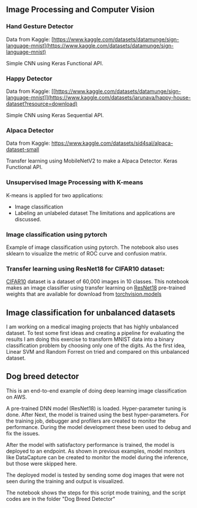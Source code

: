 ## Image Processing and Computer Vision

### Hand Gesture Detector
Data from Kaggle: [https://www.kaggle.com/datasets/datamunge/sign-language-mnist](https://www.kaggle.com/datasets/datamunge/sign-language-mnist)

Simple CNN using Keras Functional API.

### Happy Detector
Data from Kaggle: [[https://www.kaggle.com/datasets/datamunge/sign-language-mnist]](https://www.kaggle.com/datasets/iarunava/happy-house-dataset?resource=download)

Simple CNN using Keras Sequential API.

### Alpaca Detector
Data from Kaggle: https://www.kaggle.com/datasets/sid4sal/alpaca-dataset-small

Transfer learning using MobileNetV2 to make a Alpaca Detector. Keras Functional API. 

### Unsupervised Image Processing with K-means
K-means is applied for two applications:
- Image classification
- Labeling an unlabeled dataset
The limitations and applications are discussed.

### Image classification using pytorch
Example of image classification using pytorch. The notebook also uses sklearn to visualize the metric of ROC curve and confusion matrix.

### Transfer learning using ResNet18 for CIFAR10 dataset:
[CIFAR10](https://www.cs.toronto.edu/~kriz/cifar.html) dataset is a dataset of 60,000 images in 10 classes.
This notebook makes an image classifier using transfer learning on [ResNet18](https://www.sciencedirect.com/topics/computer-science/residual-network#:~:text=ResNet18%20is%20a%2072%2Dlayer,a%20degradation%20of%20the%20output.) pre-trained weights that are available for download from [torchvision.models](https://pytorch.org/vision/stable/models.html)

## Image classification for unbalanced datasets
I am working on a medical imaging projects that has highly unbalanced dataset. To test some first ideas and creating a pipeline for evaluating the results I am doing this exercise to transform MNIST data into a binary classification problem by choosing only one of the digits.
As the first idea, Linear SVM and Random Forrest on tried and compared on this unbalanced dataset.

## Dog breed detector
This is an end-to-end example of doing deep learning image classification on AWS.

A pre-trained DNN model (ResNet18) is loaded. Hyper-parameter tuning is done. After Next, the model is trained using the best hyper-parameters. For the training job, debugger and profilers are created to monitor the performance. During the model development these been used to debug and fix the issues.

After the model with satisfactory performance is trained, the model is deployed to an endpoint. As shown in previous examples, model monitors like DataCapture can be created to monitor the model during the inference, but those were skipped here.

The deployed model is tested by sending some dog images that were not seen during the training and output is visualized.

The notebook shows the steps for this script mode training, and the script codes are in the folder "Dog Breed Detector"
